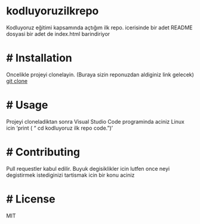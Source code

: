 # kodluyoruzilkrepo
Kodluyoruz eğitimi kapsamında açtığım ilk repo. icerisinde bir adet README dosyasi bir adet de index.html barindiriyor
# # Installation
Oncelikle projeyi clonelayin. (Buraya sizin reponuzdan aldiginiz link gelecek)
 [git clone ](https://github.com/merveesahin/kodluyoruzilkrepo.git) 
# # Usage
Projeyi cloneladiktan sonra Visual Studio Code programinda aciniz
Linux icin
‘print ( “ cd kodluyoruz ilk repo code.”)’
# #  Contributing
Pull requestler kabul edilir. Buyuk degisiklikler icin lutfen once neyi degistirmek istediginizi tartismak icin bir konu aciniz
# # License
MIT